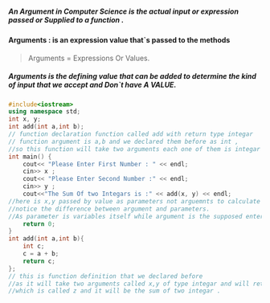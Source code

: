 ##### An Argument in Computer Science is the actual input or expression passed or Supplied to a function .
#### Arguments : is an expression value that`s passed to the methods   
>Arguments = Expressions Or Values.

##### Arguments is the defining value that can be added to determine the kind of input that we accept and Don`t have A VALUE.
```cpp
#include<iostream>
using namespace std;
int x, y;
int add(int a,int b);
// function declaration function called add with return type integar
// function argument is a,b and we declared them before as int ,
//so this function will take two arguments each one of them is integar
int main() {
    cout<< "Please Enter First Number : " << endl;
    cin>> x ;
    cout<< "Please Enter Second Number :" << endl;
    cin>> y ;
    cout<<"The Sum Of two Integars is :" << add(x, y) << endl;
//here is x,y passed by value as parameters not arguemnts to calculate the sum of two integars.
//notice the difference between argument and parameters.
//As parameter is variables itself while argument is the supposed entering value
    return 0;
}
int add(int a,int b){
    int c;
    c = a + b;
    return c;
};
// this is function definition that we declared before 
//as it will take two arguments called x,y of type integar and will return integar type variable
//which is called z and it will be the sum of two integar .
```



